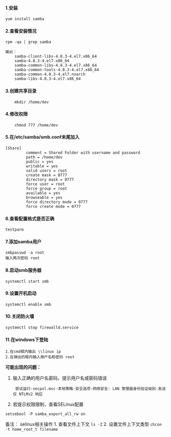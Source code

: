 #### 1.安装
	yum install samba

#### 2.查看安装情况
 	rpm -qa | grep samba

 	输出：
		samba-client-libs-4.8.3-4.el7.x86_64
		samba-4.8.3-4.el7.x86_64
		samba-common-libs-4.8.3-4.el7.x86_64
		samba-common-tools-4.8.3-4.el7.x86_64
		samba-common-4.8.3-4.el7.noarch
		samba-libs-4.8.3-4.el7.x86_64
		
#### 3.创建共享目录
		mkdir /home/dev
	
#### 4.修改权限
		chmod 777 /home/dev
		
#### 5.在/etc/samba/smb.conf未尾加入 
```
[Share]
         comment = Shared Folder with username and password
         path = /home/dev
         public = yes
         writable = yes
         valid users = root
         create mask = 0777
         directory mask = 0777
         force user = root
         force group = root
         available = yes
         browseable = yes
         force directory mode = 0777
         force create mode = 0777
```
#### 6.查看配置格式是否正确
	testparm
	        
#### 7.添加samba用户
	smbpasswd -a root
	输入两次密码 root
	
#### 8.启动smb服务器
	systemctl start smb
	
#### 9.设置开机启动
	systemctl enable smb
	
#### 10.关闭防火墙
	systemctl stop firewalld.service
	
#### 11.在windows下登陆
	1.在cmd框内输出 \\linux ip
	2.在弹出的框内输入用户名和密码 root

**可能出现的问题：**
1. 输入正确的用户名密码，提示用户名或密码错误

		尝试运行-secpol.msc-本地策略-安全选项-网络安全: LAN 管理器身份验证级别-发送仅 NTLMv2 响应
2. 若提示权限限制，查看SELinux配置
```
setsebool -P samba_export_all_rw on
```
备注：	selinux相关操作
	1. 查看文件上下文
	```
	ls -Z
	```
	2. 设置文件上下文类型
	```
	chcon -t home_root_t filename
	```